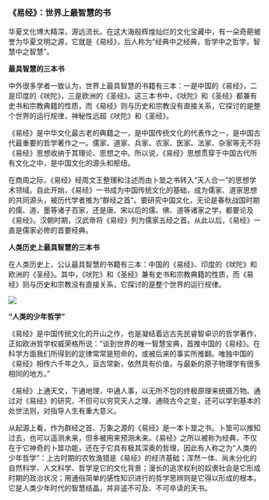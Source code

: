 ﻿---
layout: post
tags: [语文天地]
author: lqq
---

### 《易经》：世界上最智慧的书


华夏文化博大精深，源远流长。在这大海般辉煌灿烂的文化宝藏中，有一朵奇葩被誉为华夏文明之源，它就是《易经》，后人称为“经典中之经典，哲学中之哲学，智慧中之智慧”。

**最具智慧的三本书**

中外很多学者一致认为，世界上最具智慧的书籍有三本：一是中国的《易经》，二是印度的《吠陀》，三是欧洲的《圣经》。这三本书中，《吠陀》和《圣经》都兼有史书和宗教典籍的性质，而《易经》则与历史和宗教没有直接关系，它探讨的是整个世界的运行规律，神秘性远超《吠陀》和《圣经》。

《易经》是中华文化最古老的典籍之一，是中国传统文化的代表作之一，是中国古代最重要的哲学著作之一。儒家、道家、兵家、农家、医家、法家、杂家等无不将《易经》思想收纳于其理论、思想之中。所以说，《易经》思想贯穿于中国古代所有文化之中，是中国文化的源头和枢纽。

在商周之际，《易经》经周文王整理和注述而由卜筮之书转入“天人合一”的思想学术领域。自此开始，《易经》一书成为中国传统文化的基础，成为儒家、道家思想的共同源头，被历代学者推为“群经之首”。要研究中国文化，无论是春秋战国时期的儒、道、墨等诸子百家，还是唐、宋以后的儒、佛、道等诸家之学，都要论及《易经》。汉朝时期，汉武帝将《易经》列为儒家五经之首。从此以后，《易经》一直是儒家必修的首要经典。

**人类历史上最具智慧的三本书**

在人类历史上，公认最具智慧的书籍有三本：中国的《易经》、印度的《吠陀》和欧洲的《圣经》。其中，《吠陀》和《圣经》兼有史书和宗教典籍的性质，而《易经》则与历史和宗教没有直接关系，它探讨的是整个世界的运行规律。

![]((https://xintd.github.io/lqq/imgage/lqq/img_23.png)  )

**“人类的少年哲学”**

《易经》是中国传统文化的开山之作，也是凝结着远古先民睿智卓识的哲学著作，正如欧洲哲学权威荣格所说：“谈到世界的唯一智慧宝典，首推中国的《易经》。在科学方面我们所得到的定律常常是短命的，或被后来的事实所推翻。唯独中国的《易经》相传六千年之久，亘古常新，依然具有价值，与最新的原子物理学有很多相同的地方。”

《易经》上通天文，下通地理，中通人事，以无所不包的终极原理来统摄万物。通过对《易经》的研究，不但可以穷究天人之理、通晓古今之变，还可以学到基本的处世法则，对指导人生有重大意义。

从起源上看，作为群经之首、万象之源的《易经》是一本卜筮之书。卜筮可以推知过去，也可以遥测未来，但多被用来预测未来。《易经》之所以被称为经典，不仅在于它神奇的卜筮功能，还在于它具有极其深奥的哲理，因此有人称之为“人类的少年哲学”：上古时期的农牧渔猎是《易经》的经济基础；浑然一体、尚未分化的自然科学、人文科学、哲学是它的文化背景；漫长的追求权利的奴隶社会是它形成时期的政治状况；用通俗简单的感性知识进行的哲学思辨则是它得以形成的根本。它是人类少年时代的智慧结晶，并非遥不可及、不可卒读的天书。
